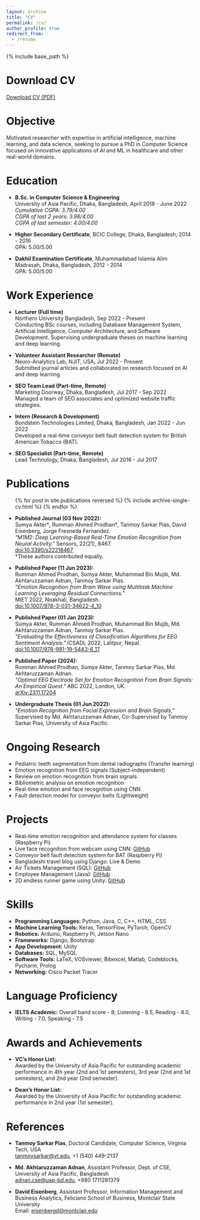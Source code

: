 ```yaml
---
layout: archive
title: "CV"
permalink: /cv/
author_profile: true
redirect_from:
  - /resume
---
```


{% include base_path %}

# Download CV

<a href="https://rummanprodhan.github.io/files/Resume_Rumman.pdf" class="btn btn-primary" download>Download CV (PDF)</a>


# Objective
Motivated researcher with expertise in artificial intelligence, machine learning, and data science, seeking to pursue a PhD in Computer Science focused on innovative applications of AI and ML in healthcare and other real-world domains.

# Education

* **B.Sc. in Computer Science & Engineering**  
  University of Asia Pacific, Dhaka, Bangladesh, April 2018 - June 2022  
  *Cumulative CGPA: 3.79/4.00*  
  *CGPA of last 2 years: 3.96/4.00*  
  *CGPA of last semester: 4.00/4.00*

* **Higher Secondary Certificate**, BCIC College, Dhaka, Bangladesh, 2014 - 2016  
  GPA: 5.00/5.00

* **Dakhil Examination Certificate**, Muhammadabad Islamia Alim Madrasah, Dhaka, Bangladesh, 2012 - 2014  
  GPA: 5.00/5.00

# Work Experience
* **Lecturer (Full time)**  
  Northern University Bangladesh, Sep 2022 - Present  
  Conducting BSc courses, including Database Management System, Artificial Intelligence, Computer Architecture, and Software Development. Supervising undergraduate theses on machine learning and deep learning.

* **Volunteer Assistant Researcher (Remote)**  
  Neuro-Analytics Lab, NJIT, USA, Jul 2022 - Present  
  Submitted journal articles and collaborated on research focused on AI and deep learning.

* **SEO Team Lead (Part-time, Remote)**  
  Marketing Doorway, Dhaka, Bangladesh, Jul 2017 - Sep 2022  
  Managed a team of SEO associates and optimized website traffic strategies.

* **Intern (Research & Development)**  
  Bondstein Technologies Limited, Dhaka, Bangladesh, Jan 2022 - Jun 2022  
  Developed a real-time conveyor belt fault detection system for British American Tobacco (BAT).

* **SEO Specialist (Part-time, Remote)**  
  Lead Technology, Dhaka, Bangladesh, Jul 2016 - Jul 2017

# Publications
<ul>{% for post in site.publications reversed %}  
    {% include archive-single-cv.html %}  
  {% endfor %}</ul>

* **Published Journal (03 Nov 2022):**  
  Sumya Akter†, Rumman Ahmed Prodhan†, Tanmoy Sarkar Pias, David Eisenberg, Jorge Fresneda Fernandez.  
  *"M1M2: Deep Learning-Based Real-Time Emotion Recognition from Neural Activity."* Sensors, 22(21), 8467.  
  [doi:10.3390/s22218467](https://doi.org/10.3390/s22218467)  
  †These authors contributed equally.

* **Published Paper (11 Jun 2023):**  
  Rumman Ahmed Prodhan, Sumya Akter, Muhammad Bin Mujib, Md. Akhtaruzzaman Adnan, Tanmoy Sarkar Pias.  
  *"Emotion Recognition from Brain Wave using Multitask Machine Learning Leveraging Residual Connections."*  
  MIET 2022, Noakhali, Bangladesh.  
  [doi:10.1007/978-3-031-34622-4_10](https://doi.org/10.1007/978-3-031-34622-4_10)

* **Published Paper (01 Jan 2023):**  
  Sumya Akter, Rumman Ahmed Prodhan, Muhammad Bin Mujib, Md. Akhtaruzzaman Adnan, Tanmoy Sarkar Pias.  
  *"Evaluating the Effectiveness of Classification Algorithms for EEG Sentiment Analysis."* ICSADL 2022, Lalitpur, Nepal.  
  [doi:10.1007/978-981-19-5443-6_17](https://doi.org/10.1007/978-981-19-5443-6_17)

* **Published Paper (2024):**  
  Rumman Ahmed Prodhan, Sumya Akter, Tanmoy Sarkar Pias, Md. Akhtaruzzaman Adnan.  
  *"Optimal EEG Electrode Set for Emotion Recognition From Brain Signals: An Empirical Quest."* ABC 2022, London, UK.  
  [arXiv:2311.17204](https://arxiv.org/abs/2311.17204)

* **Undergraduate Thesis (01 Jun 2022):**  
  *"Emotion Recognition from Facial Expression and Brain Signals,"* Supervised by Md. Akhtaruzzaman Adnan, Co-Supervised by Tanmoy Sarkar Pias, University of Asia Pacific.

# Ongoing Research
* Pediatric teeth segmentation from dental radiographs (Transfer learning)
* Emotion recognition from EEG signals (Subject-independent)
* Review on emotion recognition from brain signals
* Bibliometric analysis on emotion recognition
* Real-time emotion and face recognition using CNN
* Fault detection model for conveyor belts (Lightweight)

# Projects
* Real-time emotion recognition and attendance system for classes (Raspberry Pi)
* Live face recognition from webcam using CNN: [GitHub](https://github.com/rumman153)
* Conveyor belt fault detection system for BAT (Raspberry Pi)
* Bangladeshi travel blog using Django: Live & Demo
* Air Tickets Management (SQL): [GitHub](https://github.com/rumman153/Database/tree/master/Airport%20Ticket%20Management)
* Employee Management (Java): [GitHub](https://github.com/rumman153/Java/tree/master/Employee)
* 2D endless runner game using Unity: [GitHub](https://github.com/rumman153/Computer-Graphics/tree/main/Stay%20Safe)

# Skills
* **Programming Languages:** Python, Java, C, C++, HTML, CSS  
* **Machine Learning Tools:** Keras, TensorFlow, PyTorch, OpenCV  
* **Robotics:** Arduino, Raspberry Pi, Jetson Nano  
* **Frameworks:** Django, Bootstrap  
* **App Development:** Unity  
* **Databases:** SQL, MySQL  
* **Software Tools:** LaTeX, VOSviewer, Bibexcel, Matlab, Codeblocks, Pycharm, Prolog  
* **Networking:** Cisco Packet Tracer

# Language Proficiency
* **IELTS Academic:** Overall band score - 8; Listening - 8.5, Reading - 8.0, Writing - 7.0, Speaking - 7.5

# Awards and Achievements
* **VC’s Honor List:**  
  Awarded by the University of Asia Pacific for outstanding academic performance in 4th year (2nd and 1st semesters), 3rd year (2nd and 1st semesters), and 2nd year (2nd semester).

* **Dean’s Honor List:**  
  Awarded by the University of Asia Pacific for outstanding academic performance in 2nd year (1st semester).


# References
* **Tanmoy Sarkar Pias**, Doctoral Candidate, Computer Science, Virginia Tech, USA  
  tanmoysarkar@vt.edu, +1 (540) 449-2137  

* **Md. Akhtaruzzaman Adnan**, Assistant Professor, Dept. of CSE, University of Asia Pacific, Bangladesh  
  adnan.cse@uap-bd.edu, +880 1711281379

* **David Eisenberg**, Assistant Professor, Information Management and Business Analytics, Feliciano School of Business, Montclair State University  
  Email: eisenbergd@montclair.edu  